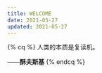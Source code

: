 ```yaml
---
title: WELCOME
date: 2021-05-27
updated: 2021-05-27
---
```


{% cq %}
人类的本质是复读机。

——**酥夫斯基**
{% endcq %}